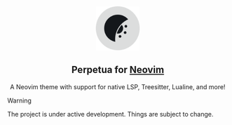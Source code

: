 <p align="center">
    <picture>
        <source media="(prefers-color-scheme: dark)" srcset="https://raw.githubusercontent.com/perpetuatheme/perpetua/main/logo/logo_circle_dark.png">
        <source media="(prefers-color-scheme: light)" srcset="https://raw.githubusercontent.com/perpetuatheme/perpetua/main/logo/logo_circle_light.png">
        <img alt="The Perpetua logo, a waning crescent flipped across the x-axis, with half a sun on the inside" width="100" src="https://raw.githubusercontent.com/perpetuatheme/perpetua/main/logo/logo_circle_light.png">
    </picture>
    <h2 align="center">Perpetua for <a href="https://github.com/neovim/neovim">Neovim</a></h2>
</p>

<p align="center">
    A Neovim theme with support for native LSP, Treesitter, Lualine, and more!
</p>

> [!WARNING]
> The project is under active development. Things are subject to change.
